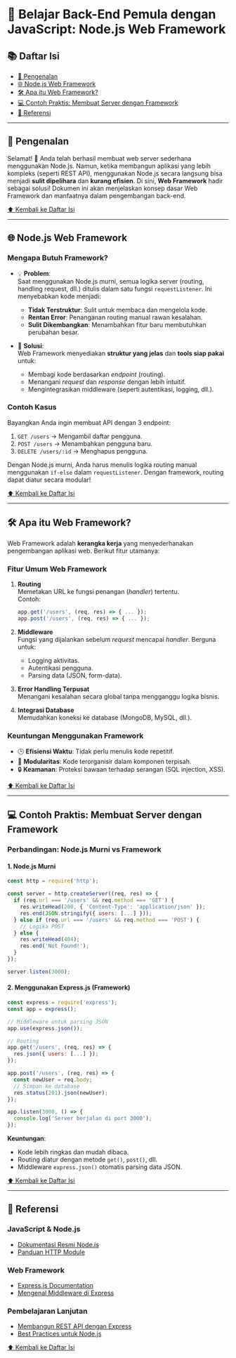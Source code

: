 
# 🚀 Belajar Back-End Pemula dengan JavaScript: Node.js Web Framework

## 📚 Daftar Isi
- [📌 Pengenalan](#-pengenalan)
- [🌐 Node.js Web Framework](#-nodejs-web-framework)
- [🛠️ Apa itu Web Framework?](#️-apa-itu-web-framework)
- [💻 Contoh Praktis: Membuat Server dengan Framework](#-contoh-praktis-membuat-server-dengan-framework)
- [🔗 Referensi](#-referensi)

---

## 📌 Pengenalan
Selamat! 🎉 Anda telah berhasil membuat web server sederhana menggunakan Node.js. Namun, ketika membangun aplikasi yang lebih kompleks (seperti REST API), menggunakan Node.js secara langsung bisa menjadi **sulit dipelihara** dan **kurang efisien**. Di sini, **Web Framework** hadir sebagai solusi! Dokumen ini akan menjelaskan konsep dasar Web Framework dan manfaatnya dalam pengembangan back-end.

[⬆ Kembali ke Daftar Isi](#-daftar-isi)

---

## 🌐 Node.js Web Framework
### **Mengapa Butuh Framework?**
- 💡 **Problem**:  
  Saat menggunakan Node.js murni, semua logika server (routing, handling request, dll.) ditulis dalam satu fungsi `requestListener`. Ini menyebabkan kode menjadi:
  - **Tidak Terstruktur**: Sulit untuk membaca dan mengelola kode.
  - **Rentan Error**: Penanganan routing manual rawan kesalahan.
  - **Sulit Dikembangkan**: Menambahkan fitur baru membutuhkan perubahan besar.

- 🚀 **Solusi**:  
  Web Framework menyediakan **struktur yang jelas** dan **tools siap pakai** untuk:
  - Membagi kode berdasarkan *endpoint* (routing).
  - Menangani *request* dan *response* dengan lebih intuitif.
  - Mengintegrasikan middleware (seperti autentikasi, logging, dll.).

### **Contoh Kasus**
Bayangkan Anda ingin membuat API dengan 3 endpoint:
1. `GET /users` → Mengambil daftar pengguna.
2. `POST /users` → Menambahkan pengguna baru.
3. `DELETE /users/:id` → Menghapus pengguna.

Dengan Node.js murni, Anda harus menulis logika routing manual menggunakan `if-else` dalam `requestListener`. Dengan framework, routing dapat diatur secara modular!

[⬆ Kembali ke Daftar Isi](#-daftar-isi)

---

## 🛠️ Apa itu Web Framework?
Web Framework adalah **kerangka kerja** yang menyederhanakan pengembangan aplikasi web. Berikut fitur utamanya:

### **Fitur Umum Web Framework**
1. **Routing**  
   Memetakan URL ke fungsi penangan (*handler*) tertentu.  
   Contoh:  
   ```javascript
   app.get('/users', (req, res) => { ... });
   app.post('/users', (req, res) => { ... });
   ```

2. **Middleware**  
   Fungsi yang dijalankan sebelum *request* mencapai *handler*. Berguna untuk:
   - Logging aktivitas.
   - Autentikasi pengguna.
   - Parsing data (JSON, form-data).

3. **Error Handling Terpusat**  
   Menangani kesalahan secara global tanpa mengganggu logika bisnis.

4. **Integrasi Database**  
   Memudahkan koneksi ke database (MongoDB, MySQL, dll.).

### **Keuntungan Menggunakan Framework**
- 🕒 **Efisiensi Waktu**: Tidak perlu menulis kode repetitif.
- 🧩 **Modularitas**: Kode terorganisir dalam komponen terpisah.
- 🔒 **Keamanan**: Proteksi bawaan terhadap serangan (SQL injection, XSS).

[⬆ Kembali ke Daftar Isi](#-daftar-isi)

---

## 💻 Contoh Praktis: Membuat Server dengan Framework
### **Perbandingan: Node.js Murni vs Framework**
#### 1. **Node.js Murni**
```javascript
const http = require('http');

const server = http.createServer((req, res) => {
  if (req.url === '/users' && req.method === 'GET') {
    res.writeHead(200, { 'Content-Type': 'application/json' });
    res.end(JSON.stringify({ users: [...] }));
  } else if (req.url === '/users' && req.method === 'POST') {
    // Logika POST
  } else {
    res.writeHead(404);
    res.end('Not Found!');
  }
});

server.listen(3000);
```

#### 2. **Menggunakan Express.js (Framework)**
```javascript
const express = require('express');
const app = express();

// Middleware untuk parsing JSON
app.use(express.json());

// Routing
app.get('/users', (req, res) => {
  res.json({ users: [...] });
});

app.post('/users', (req, res) => {
  const newUser = req.body;
  // Simpan ke database
  res.status(201).json(newUser);
});

app.listen(3000, () => {
  console.log('Server berjalan di port 3000');
});
```

**Keuntungan**:
- Kode lebih ringkas dan mudah dibaca.
- Routing diatur dengan metode `get()`, `post()`, dll.
- Middleware `express.json()` otomatis parsing data JSON.

[⬆ Kembali ke Daftar Isi](#-daftar-isi)

---

## 🔗 Referensi
### **JavaScript & Node.js**
- [Dokumentasi Resmi Node.js](https://nodejs.org/en/docs/)
- [Panduan HTTP Module](https://nodejs.org/api/http.html)

### **Web Framework**
- [Express.js Documentation](https://expressjs.com/)
- [Mengenal Middleware di Express](https://expressjs.com/en/guide/using-middleware.html)

### **Pembelajaran Lanjutan**
- [Membangun REST API dengan Express](https://www.freecodecamp.org/news/build-a-restful-api-using-node-express-and-mongodb/)
- [Best Practices untuk Node.js](https://blog.risingstack.com/node-js-best-practices/)

[⬆ Kembali ke Daftar Isi](#-daftar-isi)
